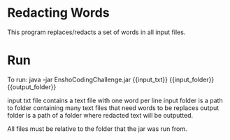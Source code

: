 # Redacting Words
This program replaces/redacts a set of words in all input files.

# Run
To run:
java -jar EnshoCodingChallenge.jar {{input_txt}} {{input_folder}} {{output_folder}}

input txt file contains a text file with one word per line
input folder is a path to folder containing many text files that need words to be replaces
output folder is a path of a folder where redacted text will be outputted.

All files must be relative to the folder that the jar was run from.